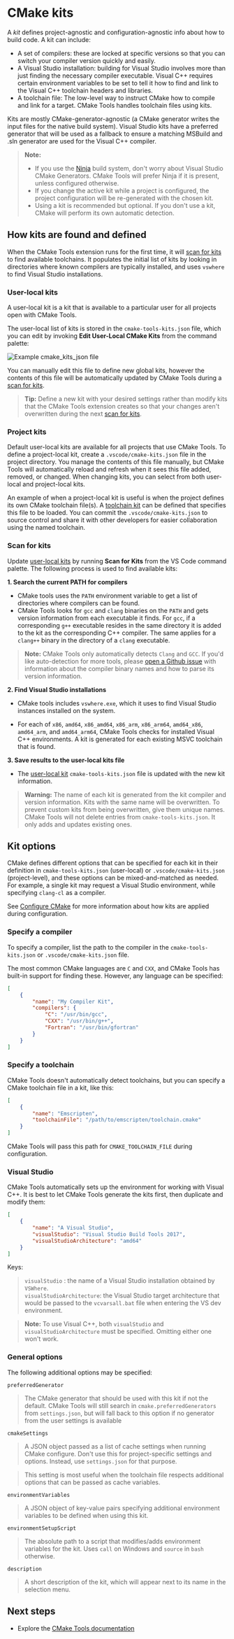 # CMake kits

A _kit_ defines project-agnostic and configuration-agnostic info about how to build code. A kit can include:

- A set of compilers: these are locked at specific versions so that you can switch your compiler version quickly and easily.
- A Visual Studio installation: building for Visual Studio involves more than just finding the necessary compiler executable. Visual C++ requires certain environment variables to be set to tell it how to find and link to the Visual C++ toolchain headers and libraries.
- A toolchain file: The low-level way to instruct CMake how to compile and link for a target. CMake Tools handles toolchain files using kits.

Kits are mostly CMake-generator-agnostic (a CMake generator writes the input files for the native build system). Visual Studio kits have a preferred generator that will be used as a fallback to ensure a matching MSBuild and .sln generator are used for the Visual C++ compiler.

> **Note:**
> * If you use the [Ninja](https://ninja-build.org/) build system, don't worry about Visual Studio CMake Generators. CMake Tools will prefer Ninja if it is present, unless configured otherwise.
> * If you change the active kit while a project is configured, the project configuration will be re-generated with the chosen kit.
> * Using a kit is recommended but optional. If you don't use a kit, CMake will perform its own automatic detection.

## How kits are found and defined

When the CMake Tools extension runs for the first time, it will [scan for kits](#scan-for-kits) to find available toolchains. It populates the initial list of kits by looking in directories where known compilers are typically installed, and uses `vswhere` to find Visual Studio installations.

### User-local kits

A user-local kit is a kit that is available to a particular user for all projects open with CMake Tools.

The user-local list of kits is stored in the `cmake-tools-kits.json` file, which you can edit by invoking **Edit User-Local CMake Kits** from the command palette:

![Example cmake_kits_json file](images/cmake_kits_json.png)

You can manually edit this file to define new global kits, however the contents of this file will be automatically updated by CMake Tools during a [scan for kits](#scan-for-kits).

> **Tip:**
> Define a new kit with your desired settings rather than modify kits that the CMake Tools extension creates so that your changes aren't overwritten during the next [scan for kits](#scan-for-kits).

### Project kits

Default user-local kits are available for all projects that use CMake Tools. To define a project-local kit, create a `.vscode/cmake-kits.json` file in the project directory. You manage the contents of this file manually, but CMake Tools will automatically reload and refresh when it sees this file added, removed, or changed. When changing kits, you can select from both user-local and project-local kits.

An example of when a project-local kit is useful is when the project defines its own CMake toolchain file(s). A [toolchain kit](#specify-a-toolchain) can be defined that specifies this file to be loaded. You can commit the `.vscode/cmake-kits.json` to source control and share it with other developers for easier collaboration using the named toolchain.

### Scan for kits

Update [user-local kits](#user-local-kits) by running **Scan for Kits** from the VS Code command palette. The following process is used to find available kits:

**1. Search the current PATH for compilers**

 - CMake tools uses the `PATH` environment variable to get a list of directories where compilers can be found.
 - CMake Tools looks for `gcc` and `clang` binaries on the `PATH` and gets version information from each executable it finds. For `gcc`, if a corresponding `g++` executable resides in the same directory it is added to the kit as the corresponding C++ compiler. The same applies for a `clang++` binary in the directory of a `clang` executable.
 
> **Note:**
> CMake Tools only automatically detects `Clang` and `GCC`. If you'd like auto-detection for more tools, please [open a Github issue](https://github.com/microsoft/vscode-cmake-tools/issues) with information about the compiler binary names and how to parse its version information.

**2. Find Visual Studio installations**

- CMake tools includes `vswhere.exe`, which it uses to find Visual Studio instances installed on the system.
 
- For each of `x86`, `amd64`, `x86_amd64`, `x86_arm`, `x86_arm64`, `amd64_x86`, `amd64_arm`, and `amd64_arm64`, CMake Tools checks for installed Visual C++ environments. A kit is generated for each existing MSVC toolchain that is found.

**3. Save results to the user-local kits file**

- The [user-local kit](#user-local-kits) `cmake-tools-kits.json` file is updated with the new kit information.

> **Warning:**
> The name of each kit is generated from the kit compiler and version information. Kits with the same name will be overwritten. To prevent custom kits from being overwritten, give them unique names. CMake Tools will not delete entries from `cmake-tools-kits.json`. It only adds and updates existing ones.

## Kit options

CMake defines different options that can be specified for each kit in their definition in `cmake-tools-kits.json` (user-local) or `.vscode/cmake-kits.json` (project-level), and these options can be mixed-and-matched as needed. For example, a single kit may request a Visual Studio environment, while specifying `clang-cl` as a compiler.

See [Configure CMake](configure.md) for more information about how kits are applied during configuration.

### Specify a compiler

To specify a compiler, list the path to the compiler in the `cmake-tools-kits.json` or `.vscode/cmake-kits.json` file.

The most common CMake languages are `C` and `CXX`, and CMake Tools has built-in support for finding these. However, any language can be specified:

```json
[
    {
        "name": "My Compiler Kit",
        "compilers": {
            "C": "/usr/bin/gcc",
            "CXX": "/usr/bin/g++",
            "Fortran": "/usr/bin/gfortran"
        }
    }
]
```

### Specify a toolchain

CMake Tools doesn't automatically detect toolchains, but you can specify a CMake toolchain file in a kit, like this:

```json
[
    {
        "name": "Emscripten",
        "toolchainFile": "/path/to/emscripten/toolchain.cmake"
    }
]
```

CMake Tools will pass this path for `CMAKE_TOOLCHAIN_FILE` during configuration.

### Visual Studio

CMake Tools automatically sets up the environment for working with Visual C++. It is best to let CMake Tools generate the kits first, then duplicate and modify them:

```json
[
    {
        "name": "A Visual Studio",
        "visualStudio": "Visual Studio Build Tools 2017",
        "visualStudioArchitecture": "amd64"
    }
]
```

Keys:
> `visualStudio` : the name of a Visual Studio installation obtained by `VSWhere`.\
> `visualStudioArchitecture`: the Visual Studio target architecture that would be passed to the `vcvarsall.bat` file when entering the VS dev environment.

> **Note:**
> To use Visual C++, both `visualStudio` and `visualStudioArchitecture` must be specified. Omitting either one won't work.

### General options

The following additional options may be specified:

`preferredGenerator`

> The CMake generator that should be used with this kit if not the default. CMake Tools will still search in `cmake.preferredGenerators` from `settings.json`, but will fall back to this option if no generator from the user settings is available

`cmakeSettings`

> A JSON object passed as a list of cache settings when running CMake configure. Don't use this for project-specific settings and options. Instead, use `settings.json` for that purpose.

> This setting is most useful when the toolchain file respects additional options that can be passed as cache variables.

`environmentVariables`

> A JSON object of key-value pairs specifying additional environment variables to be defined when using this kit.

`environmentSetupScript`

> The absolute path to a script that modifies/adds environment variables for the kit. Uses `call` on Windows and `source` in `bash` otherwise.

`description`

> A short description of the kit, which will appear next to its name in the selection menu.

## Next steps

- Explore the [CMake Tools documentation](README.md)
